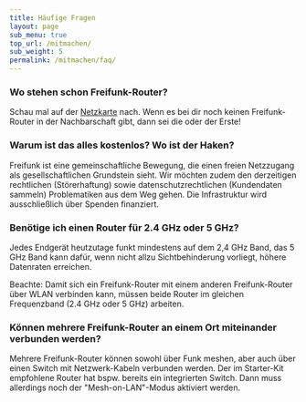 ```yaml
---
title: Häufige Fragen
layout: page
sub_menu: true
top_url: /mitmachen/
sub_weight: 5
permalink: /mitmachen/faq/
---
```


### Wo stehen schon Freifunk-Router?

Schau mal auf der [Netzkarte](../../lokale-dienste/karte/) nach. Wenn es bei dir noch keinen Freifunk-Router in der Nachbarschaft gibt, dann sei die oder der Erste!

### Warum ist das alles kostenlos? Wo ist der Haken?

Freifunk ist eine gemeinschaftliche Bewegung, die einen freien Netzzugang als gesellschaftlichen Grundstein sieht. Wir möchten zudem den derzeitigen rechtlichen (Störerhaftung) sowie datenschutzrechtlichen (Kundendaten sammeln) Problematiken aus dem Weg gehen. Die Infrastruktur wird ausschließlich über Spenden finanziert.

### Benötige ich einen Router für 2.4 GHz oder 5 GHz?

Jedes Endgerät heutzutage funkt mindestens auf dem 2,4 GHz Band, das 5 GHz Band kann dafür, wenn nicht allzu Sichtbehinderung vorliegt, höhere Datenraten erreichen.

Beachte: Damit sich ein Freifunk-Router mit einem anderen Freifunk-Router über WLAN verbinden kann, müssen beide Router im gleichen Frequenzband (2.4 GHz oder 5 GHz) arbeiten.

### Können mehrere Freifunk-Router an einem Ort miteinander verbunden werden?

Mehrere Freifunk-Router können sowohl über Funk meshen, aber auch über einen Switch mit Netzwerk-Kabeln verbunden werden. Der im Starter-Kit empfohlene Router hat bspw. bereits ein integrierten Switch. Dann muss allerdings noch der "Mesh-on-LAN"-Modus aktiviert werden.
